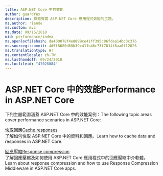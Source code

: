 ```yaml
---
title: ASP.NET Core 中的效能
author: guardrex
description: 探索有關 ASP.NET Core 應用程式效能的主題。
ms.author: riande
ms.custom: mvc
ms.date: 09/16/2018
uid: performance/index
ms.openlocfilehash: da400078f4e8899ce41ff395c86fdea14bc3c376
ms.sourcegitcommit: 4d5f8680d68b39c411b46c73f7014f8aa0f12026
ms.translationtype: HT
ms.contentlocale: zh-TW
ms.lasthandoff: 09/24/2018
ms.locfileid: "47028084"
---
```

# <a name="performance-in-aspnet-core"></a><span data-ttu-id="ad17c-103">ASP.NET Core 中的效能</span><span class="sxs-lookup"><span data-stu-id="ad17c-103">Performance in ASP.NET Core</span></span>

<span data-ttu-id="ad17c-104">下列主題範圍涵蓋 ASP.NET Core 中的效能案例：</span><span class="sxs-lookup"><span data-stu-id="ad17c-104">The following topic areas cover performance scenarios in ASP.NET Core:</span></span>

[<span data-ttu-id="ad17c-105">快取回應</span><span class="sxs-lookup"><span data-stu-id="ad17c-105">Cache responses</span></span>](xref:performance/caching/index)  
<span data-ttu-id="ad17c-106">了解如何快取 ASP.NET Core 中的資料和回應。</span><span class="sxs-lookup"><span data-stu-id="ad17c-106">Learn how to cache data and responses in ASP.NET Core.</span></span>

[<span data-ttu-id="ad17c-107">回應壓縮</span><span class="sxs-lookup"><span data-stu-id="ad17c-107">Response compression</span></span>](xref:performance/response-compression)  
<span data-ttu-id="ad17c-108">了解回應壓縮及如何使用 ASP.NET Core 應用程式中的回應壓縮中介軟體。</span><span class="sxs-lookup"><span data-stu-id="ad17c-108">Learn about response compression and how to use Response Compression Middleware in ASP.NET Core apps.</span></span>
